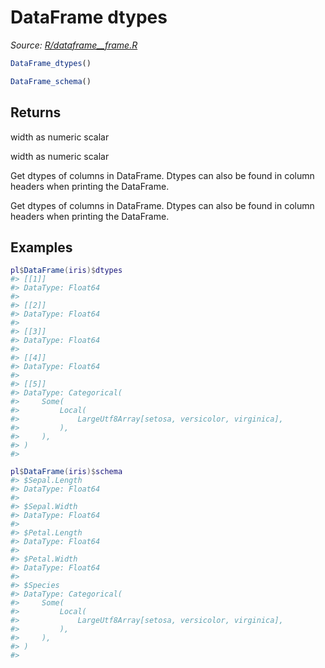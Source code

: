 # DataFrame dtypes

*Source: [R/dataframe__frame.R](https://github.com/pola-rs/r-polars/tree/main/R/dataframe__frame.R)*

```r
DataFrame_dtypes()

DataFrame_schema()
```

## Returns

width as numeric scalar

width as numeric scalar

Get dtypes of columns in DataFrame. Dtypes can also be found in column headers when printing the DataFrame.

Get dtypes of columns in DataFrame. Dtypes can also be found in column headers when printing the DataFrame.

## Examples

<pre class='r-example'><code><span class='r-in'><span><span class='va'>pl</span><span class='op'>$</span><span class='fu'>DataFrame</span><span class='op'>(</span><span class='va'>iris</span><span class='op'>)</span><span class='op'>$</span><span class='va'>dtypes</span></span></span>
<span class='r-out co'><span class='r-pr'>#&gt;</span> [[1]]</span>
<span class='r-out co'><span class='r-pr'>#&gt;</span> DataType: Float64</span>
<span class='r-out co'><span class='r-pr'>#&gt;</span> </span>
<span class='r-out co'><span class='r-pr'>#&gt;</span> [[2]]</span>
<span class='r-out co'><span class='r-pr'>#&gt;</span> DataType: Float64</span>
<span class='r-out co'><span class='r-pr'>#&gt;</span> </span>
<span class='r-out co'><span class='r-pr'>#&gt;</span> [[3]]</span>
<span class='r-out co'><span class='r-pr'>#&gt;</span> DataType: Float64</span>
<span class='r-out co'><span class='r-pr'>#&gt;</span> </span>
<span class='r-out co'><span class='r-pr'>#&gt;</span> [[4]]</span>
<span class='r-out co'><span class='r-pr'>#&gt;</span> DataType: Float64</span>
<span class='r-out co'><span class='r-pr'>#&gt;</span> </span>
<span class='r-out co'><span class='r-pr'>#&gt;</span> [[5]]</span>
<span class='r-out co'><span class='r-pr'>#&gt;</span> DataType: Categorical(</span>
<span class='r-out co'><span class='r-pr'>#&gt;</span>     Some(</span>
<span class='r-out co'><span class='r-pr'>#&gt;</span>         Local(</span>
<span class='r-out co'><span class='r-pr'>#&gt;</span>             LargeUtf8Array[setosa, versicolor, virginica],</span>
<span class='r-out co'><span class='r-pr'>#&gt;</span>         ),</span>
<span class='r-out co'><span class='r-pr'>#&gt;</span>     ),</span>
<span class='r-out co'><span class='r-pr'>#&gt;</span> )</span>
<span class='r-out co'><span class='r-pr'>#&gt;</span> </span>
<span class='r-in'><span></span></span>
<span class='r-in'><span><span class='va'>pl</span><span class='op'>$</span><span class='fu'>DataFrame</span><span class='op'>(</span><span class='va'>iris</span><span class='op'>)</span><span class='op'>$</span><span class='va'>schema</span></span></span>
<span class='r-out co'><span class='r-pr'>#&gt;</span> $Sepal.Length</span>
<span class='r-out co'><span class='r-pr'>#&gt;</span> DataType: Float64</span>
<span class='r-out co'><span class='r-pr'>#&gt;</span> </span>
<span class='r-out co'><span class='r-pr'>#&gt;</span> $Sepal.Width</span>
<span class='r-out co'><span class='r-pr'>#&gt;</span> DataType: Float64</span>
<span class='r-out co'><span class='r-pr'>#&gt;</span> </span>
<span class='r-out co'><span class='r-pr'>#&gt;</span> $Petal.Length</span>
<span class='r-out co'><span class='r-pr'>#&gt;</span> DataType: Float64</span>
<span class='r-out co'><span class='r-pr'>#&gt;</span> </span>
<span class='r-out co'><span class='r-pr'>#&gt;</span> $Petal.Width</span>
<span class='r-out co'><span class='r-pr'>#&gt;</span> DataType: Float64</span>
<span class='r-out co'><span class='r-pr'>#&gt;</span> </span>
<span class='r-out co'><span class='r-pr'>#&gt;</span> $Species</span>
<span class='r-out co'><span class='r-pr'>#&gt;</span> DataType: Categorical(</span>
<span class='r-out co'><span class='r-pr'>#&gt;</span>     Some(</span>
<span class='r-out co'><span class='r-pr'>#&gt;</span>         Local(</span>
<span class='r-out co'><span class='r-pr'>#&gt;</span>             LargeUtf8Array[setosa, versicolor, virginica],</span>
<span class='r-out co'><span class='r-pr'>#&gt;</span>         ),</span>
<span class='r-out co'><span class='r-pr'>#&gt;</span>     ),</span>
<span class='r-out co'><span class='r-pr'>#&gt;</span> )</span>
<span class='r-out co'><span class='r-pr'>#&gt;</span> </span>
 </code></pre>